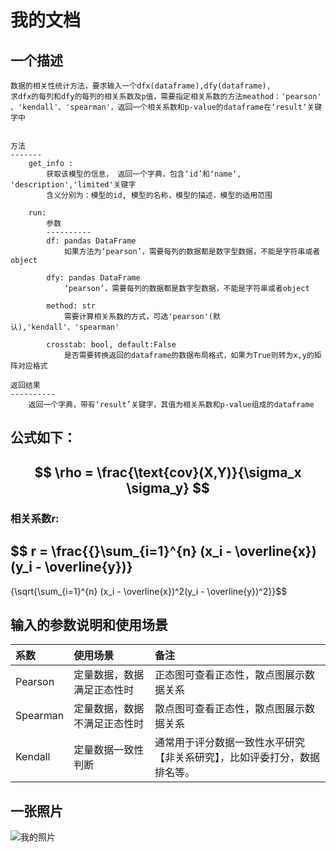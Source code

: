 # 我的文档
## 一个描述
    数据的相关性统计方法，要求输入一个dfx(dataframe),dfy(dataframe),
    求dfx的每列和dfy的每列的相关系数及p值，需要指定相关系数的方法meathod：'pearson'
    、'kendall'、'spearman'，返回一个相关系数和p-value的dataframe在‘result‘关键字中
    
    
    方法
    -------
        get_info : 
            获取该模型的信息， 返回一个字典，包含‘id’和‘name’, 'description','limited'关键字
            含义分别为：模型的id, 模型的名称，模型的描述，模型的适用范围
        
        run:  
            参数
            ----------
            df: pandas DataFrame
                如果方法为‘pearson’，需要每列的数据都是数字型数据，不能是字符串或者object
            
            dfy: pandas DataFrame
                ‘pearson’，需要每列的数据都是数字型数据，不能是字符串或者object
                
            method: str
                需要计算相关系数的方式，可选'pearson'(默认),'kendall'、'spearman'
                
            crosstab: bool, default:False
                是否需要转换返回的dataframe的数据布局格式，如果为True则转为x,y的矩阵对应格式
            
    返回结果
    ----------        
        返回一个字典，带有‘result’关键字，其值为相关系数和p-value组成的dataframe
        
## 公式如下：
### 
## $$ \rho = \frac{\text{cov}(X,Y)}{\sigma_x \sigma_y} $$

### 相关系数r:
## $$ r = \frac{{}\sum_{i=1}^{n} (x_i - \overline{x})(y_i - \overline{y})} 
{\sqrt{\sum_{i=1}^{n} (x_i - \overline{x})^2(y_i - \overline{y})^2}}$$

## 输入的参数说明和使用场景
|系数|	使用场景|	备注|
|:--|:--|:--|
|Pearson|	定量数据，数据满足正态性时|	正态图可查看正态性，散点图展示数据关系|
|Spearman|	定量数据，数据不满足正态性时|	散点图可查看正态性，散点图展示数据关系|
|Kendall| 	定量数据一致性判断|	通常用于评分数据一致性水平研究【非关系研究】，比如评委打分，数据排名等。|

## 一张照片
![我的照片](https://ss0.bdstatic.com/70cFuHSh_Q1YnxGkpoWK1HF6hhy/it/u=2791261768,1320060678&fm=26&gp=0.jpg)


